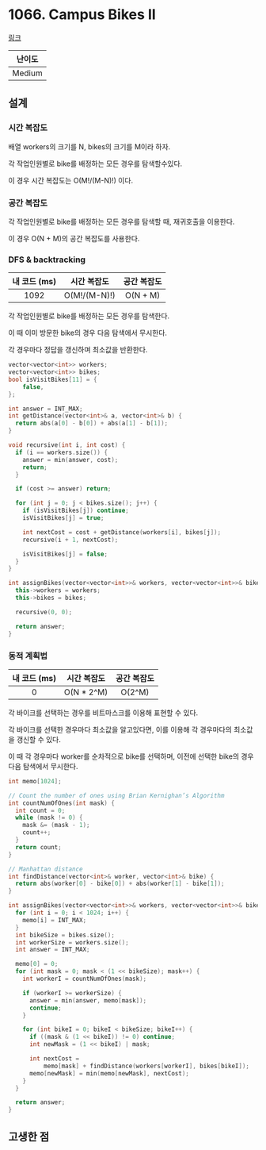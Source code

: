 # 1066. Campus Bikes II

[링크](https://leetcode.com/problems/campus-bikes-ii/description/)

| 난이도 |
| :----: |
| Medium |

## 설계

### 시간 복잡도

배열 workers의 크기를 N, bikes의 크기를 M이라 하자.

각 작업인원별로 bike를 배정하는 모든 경우를 탐색할수있다.

이 경우 시간 복잡도는 O(M!/(M-N)!) 이다.

### 공간 복잡도

각 작업인원별로 bike를 배정하는 모든 경우를 탐색할 때, 재귀호출을 이용한다.

이 경우 O(N + M)의 공간 복잡도를 사용한다.

### DFS & backtracking

| 내 코드 (ms) | 시간 복잡도  | 공간 복잡도 |
| :----------: | :----------: | :---------: |
|     1092     | O(M!/(M-N)!) |  O(N + M)   |

각 작업인원별로 bike를 배정하는 모든 경우를 탐색한다.

이 때 이미 방문한 bike의 경우 다음 탐색에서 무시한다.

각 경우마다 정답을 갱신하며 최소값을 반환한다.

```cpp
vector<vector<int>> workers;
vector<vector<int>> bikes;
bool isVisitBikes[11] = {
    false,
};

int answer = INT_MAX;
int getDistance(vector<int>& a, vector<int>& b) {
  return abs(a[0] - b[0]) + abs(a[1] - b[1]);
}

void recursive(int i, int cost) {
  if (i == workers.size()) {
    answer = min(answer, cost);
    return;
  }

  if (cost >= answer) return;

  for (int j = 0; j < bikes.size(); j++) {
    if (isVisitBikes[j]) continue;
    isVisitBikes[j] = true;

    int nextCost = cost + getDistance(workers[i], bikes[j]);
    recursive(i + 1, nextCost);

    isVisitBikes[j] = false;
  }
}

int assignBikes(vector<vector<int>>& workers, vector<vector<int>>& bikes) {
  this->workers = workers;
  this->bikes = bikes;

  recursive(0, 0);

  return answer;
}
```

### 동적 계획법

| 내 코드 (ms) | 시간 복잡도 | 공간 복잡도 |
| :----------: | :---------: | :---------: |
|      0       | O(N \* 2^M) |   O(2^M)    |

각 바이크를 선택하는 경우를 비트마스크를 이용해 표현할 수 있다.

각 바이크를 선택한 경우마다 최소값을 알고있다면, 이를 이용해 각 경우마다의 최소값을 갱신할 수 있다.

이 때 각 경우마다 worker를 순차적으로 bike를 선택하며, 이전에 선택한 bike의 경우 다음 탐색에서 무시한다.

```cpp
int memo[1024];

// Count the number of ones using Brian Kernighan’s Algorithm
int countNumOfOnes(int mask) {
  int count = 0;
  while (mask != 0) {
    mask &= (mask - 1);
    count++;
  }
  return count;
}

// Manhattan distance
int findDistance(vector<int>& worker, vector<int>& bike) {
  return abs(worker[0] - bike[0]) + abs(worker[1] - bike[1]);
}

int assignBikes(vector<vector<int>>& workers, vector<vector<int>>& bikes) {
  for (int i = 0; i < 1024; i++) {
    memo[i] = INT_MAX;
  }
  int bikeSize = bikes.size();
  int workerSize = workers.size();
  int answer = INT_MAX;

  memo[0] = 0;
  for (int mask = 0; mask < (1 << bikeSize); mask++) {
    int workerI = countNumOfOnes(mask);

    if (workerI >= workerSize) {
      answer = min(answer, memo[mask]);
      continue;
    }

    for (int bikeI = 0; bikeI < bikeSize; bikeI++) {
      if ((mask & (1 << bikeI)) != 0) continue;
      int newMask = (1 << bikeI) | mask;

      int nextCost =
          memo[mask] + findDistance(workers[workerI], bikes[bikeI]);
      memo[newMask] = min(memo[newMask], nextCost);
    }
  }

  return answer;
}
```

## 고생한 점
